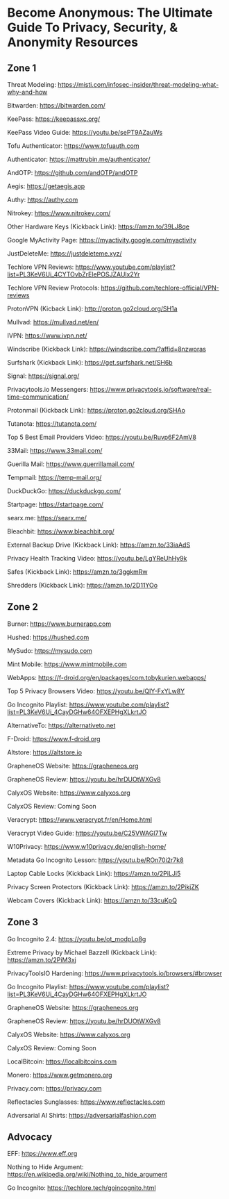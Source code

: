 # Become Anonymous: The Ultimate Guide To Privacy, Security, & Anonymity Resources
## Zone 1
Threat Modeling: https://misti.com/infosec-insider/threat-modeling-what-why-and-how

Bitwarden: https://bitwarden.com/

KeePass: https://keepassxc.org/

KeePass Video Guide: https://youtu.be/sePT9AZauWs

Tofu Authenticator: https://www.tofuauth.com

Authenticator: https://mattrubin.me/authenticator/

AndOTP: https://github.com/andOTP/andOTP

Aegis: https://getaegis.app

Authy: https://authy.com

Nitrokey: https://www.nitrokey.com/

Other Hardware Keys (Kickback Link): https://amzn.to/39LJ8qe

Google MyActivity Page: https://myactivity.google.com/myactivity

JustDeleteMe: https://justdeleteme.xyz/

Techlore VPN Reviews: https://www.youtube.com/playlist?list=PL3KeV6Ui_4CYTOvbZrElePOSJZAUlx2Yr

Techlore VPN Review Protocols: https://github.com/techlore-official/VPN-reviews

ProtonVPN (Kicback Link): http://proton.go2cloud.org/SH1a

Mullvad: https://mullvad.net/en/

IVPN: https://www.ivpn.net/

Windscribe (Kickback Link): https://windscribe.com/?affid=8nzworas

Surfshark (Kickback Link): https://get.surfshark.net/SH6b 

Signal: https://signal.org/

Privacytools.io Messengers: https://www.privacytools.io/software/real-time-communication/

Protonmail (Kickback Link): https://proton.go2cloud.org/SHAo

Tutanota: https://tutanota.com/

Top 5 Best Email Providers Video: https://youtu.be/Ruvp6F2AmV8

33Mail: https://www.33mail.com/

Guerilla Mail: https://www.guerrillamail.com/

Tempmail: https://temp-mail.org/

DuckDuckGo: https://duckduckgo.com/

Startpage: https://startpage.com/

searx.me: https://searx.me/

Bleachbit: https://www.bleachbit.org/

External Backup Drive (Kickback Link): https://amzn.to/33iaAdS

Privacy Health Tracking Video: https://youtu.be/LgYReUhHy9k

Safes (Kickback Link): https://amzn.to/3ggkmRw

Shredders (Kickback Link): https://amzn.to/2D11YOo

## Zone 2
Burner: https://www.burnerapp.com

Hushed: https://hushed.com

MySudo: https://mysudo.com

Mint Mobile: https://www.mintmobile.com

WebApps: https://f-droid.org/en/packages/com.tobykurien.webapps/

Top 5 Privacy Browsers Video: https://youtu.be/QIY-FxYLw8Y

Go Incognito Playlist: https://www.youtube.com/playlist?list=PL3KeV6Ui_4CayDGHw64OFXEPHgXLkrtJO

AlternativeTo: https://alternativeto.net

F-Droid: https://www.f-droid.org

Altstore: https://altstore.io

GrapheneOS Website: https://grapheneos.org

GrapheneOS Review: https://youtu.be/hrDUOtWXGv8

CalyxOS Website: https://www.calyxos.org

CalyxOS Review: Coming Soon

Veracrypt: https://www.veracrypt.fr/en/Home.html

Veracrypt Video Guide: https://youtu.be/C25VWAGl7Tw

W10Privacy: https://www.w10privacy.de/english-home/

Metadata Go Incognito Lesson: https://youtu.be/ROn70i2r7k8

Laptop Cable Locks (Kickback Link): https://amzn.to/2PiLJi5

Privacy Screen Protectors (Kickback Link): https://amzn.to/2PikjZK

Webcam Covers (Kickback Link): https://amzn.to/33cuKpQ

## Zone 3
Go Incognito 2.4: https://youtu.be/ot_modpLo8g

Extreme Privacy by Michael Bazzell (Kickback Link): https://amzn.to/2PiM3xj

PrivacyToolsIO Hardening: https://www.privacytools.io/browsers/#browser

Go Incognito Playlist: https://www.youtube.com/playlist?list=PL3KeV6Ui_4CayDGHw64OFXEPHgXLkrtJO

GrapheneOS Website: https://grapheneos.org

GrapheneOS Review: https://youtu.be/hrDUOtWXGv8

CalyxOS Website: https://www.calyxos.org

CalyxOS Review: Coming Soon

LocalBitcoin: https://localbitcoins.com

Monero: https://www.getmonero.org

Privacy.com: https://privacy.com

Reflectacles Sunglasses: https://www.reflectacles.com

Adversarial AI Shirts: https://adversarialfashion.com

## Advocacy
EFF: https://www.eff.org

Nothing to Hide Argument: https://en.wikipedia.org/wiki/Nothing_to_hide_argument

Go Incognito: https://techlore.tech/goincognito.html
